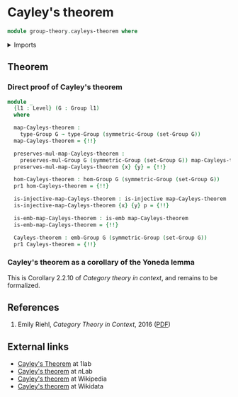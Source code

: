 # Cayley's theorem

```agda
module group-theory.cayleys-theorem where
```

<details><summary>Imports</summary>

```agda
open import foundation.dependent-pair-types
open import foundation.embeddings
open import foundation.equivalence-extensionality
open import foundation.identity-types
open import foundation.injective-maps
open import foundation.universe-levels

open import group-theory.embeddings-groups
open import group-theory.groups
open import group-theory.homomorphisms-groups
open import group-theory.symmetric-groups
```

</details>

## Theorem

### Direct proof of Cayley's theorem

```agda
module _
  {l1 : Level} (G : Group l1)
  where

  map-Cayleys-theorem :
    type-Group G → type-Group (symmetric-Group (set-Group G))
  map-Cayleys-theorem = {!!}

  preserves-mul-map-Cayleys-theorem :
    preserves-mul-Group G (symmetric-Group (set-Group G)) map-Cayleys-theorem
  preserves-mul-map-Cayleys-theorem {x} {y} = {!!}

  hom-Cayleys-theorem : hom-Group G (symmetric-Group (set-Group G))
  pr1 hom-Cayleys-theorem = {!!}

  is-injective-map-Cayleys-theorem : is-injective map-Cayleys-theorem
  is-injective-map-Cayleys-theorem {x} {y} p = {!!}

  is-emb-map-Cayleys-theorem : is-emb map-Cayleys-theorem
  is-emb-map-Cayleys-theorem = {!!}

  Cayleys-theorem : emb-Group G (symmetric-Group (set-Group G))
  pr1 Cayleys-theorem = {!!}
```

### Cayley's theorem as a corollary of the Yoneda lemma

This is Corollary 2.2.10 of _Category theory in context_, and remains to be
formalized.

## References

1. Emily Riehl, _Category Theory in Context_, 2016
   ([PDF](https://math.jhu.edu/~eriehl/context.pdf))

## External links

- [Cayley's Theorem](https://1lab.dev/Algebra.Group.Cayley.html) at 1lab
- [Cayley's theorem](https://ncatlab.org/nlab/show/Cayley%27s+theorem) at $n$Lab
- [Cayley's theorem](https://en.wikipedia.org/wiki/Cayley%27s_theorem) at
  Wikipedia
- [Cayley's theorem](https://www.wikidata.org/wiki/Q179208) at Wikidata
